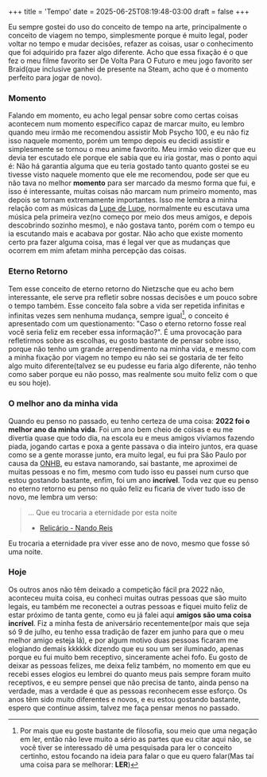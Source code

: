 +++
title = 'Tempo'
date = 2025-06-25T08:19:48-03:00
draft = false
+++

Eu sempre gostei do uso do conceito de tempo na arte, principalmente o conceito de viagem no tempo,
simplesmente porque é muito legal, poder voltar no tempo e mudar decisões, refazer as coisas, usar
o conhecimento que foi adquirido pra fazer algo diferente. Acho que essa fixação é o que fez o meu
filme favorito ser De Volta Para O Futuro e meu jogo favorito ser Braid(que inclusive ganhei de
presente na Steam, acho que é o momento perfeito para jogar de novo).

### Momento

Falando em momento, eu acho legal pensar sobre como certas coisas acontecem num momento específico
capaz de marcar muito, eu lembro quando meu irmão me recomendou assistir Mob Psycho 100, e eu não
fiz isso naquele momento, porém um tempo depois eu decidi assistir e simplesmente se tornou o meu
anime favorito. Meu irmão veio dizer que eu devia ter escutado ele porque ele sabia que eu iria
gostar, mas o ponto aqui é: Não há garantia alguma que eu teria gostado tanto quanto gostei se eu
tivesse visto naquele momento que ele me recomendou, pode ser que eu não tava no melhor **momento** 
para ser marcado da mesmo forma que fui, e isso é interessante, muitas coisas não marcam num primeiro
momento, mas depois se tornam extremamente importantes. Isso me lembra a minha relação com as músicas
da [Lupe de Lupe](https://lupe-de-lupe.weebly.com/), normalmente eu escutava uma música pela primeira
vez(no começo por meio dos meus amigos, e depois descobrindo sozinho mesmo), e não gostava tanto, porém
com o tempo eu ia escutando mais e acabava por gostar. Não acho que existe momento certo pra fazer alguma
coisa, mas é legal ver que as mudanças que ocorrem em mim afetam minha percepção das coisas.

### Eterno Retorno

Tem esse conceito de eterno retorno do Nietzsche que eu acho bem interessante, ele serve pra refletir
sobre nossas decisões e um pouco sobre o tempo também. Esse conceito fala sobre a vida ser repetida
infinitas e infinitas vezes sem nenhuma mudança, sempre igual[^1], o conceito é apresentado com um
questionamento: "Caso o eterno retorno fosse real você seria feliz em receber essa informação?". É
uma provocação para refletirmos sobre as escolhas, eu gosto bastante de pensar sobre isso, porque
não tenho um grande arrependimento na minha vida, e mesmo com a minha fixação por viagem no tempo
eu não sei se gostaria de ter feito algo muito diferente(talvez se eu pudesse eu faria algo diferente,
não tenho como saber porque eu não posso, mas realmente sou muito feliz com o que eu sou hoje).

### O melhor ano da minha vida

Quando eu penso no passado, eu tenho certeza de uma coisa: **2022 foi o melhor ano da minha vida**.
Foi um ano bem cheio de coisas e eu me divertia quase que todo dia, na escola eu e meus amigos vivíamos
fazendo piada, jogando cartas e poxa a gente passava o dia inteiro juntos, era quase como se a gente morasse junto,
era muito legal, eu fui pra São Paulo por causa da [ONHB](https://www.olimpiadadehistoria.com.br/), eu estava
namorando, sai bastante, me aproximei de muitas pessoas e no fim, mesmo com tudo isso eu passei num curso que 
estou gostando bastante, enfim, foi um ano **incrível**. Toda vez que eu penso no eterno retorno eu penso no quão
feliz eu ficaria de viver tudo isso de novo, me lembra um verso:

> ... Que eu trocaria a eternidade por esta noite
> - [Relicário - Nando Reis](https://www.youtube.com/watch?v=pozh1hnhU5s)

Eu trocaria a eternidade pra viver esse ano de novo, mesmo que fosse só uma noite.

### Hoje

Os outros anos não têm deixado a competição fácil pra 2022 não, aconteceu muita coisa, eu conheci muitas outras
pessoas que são muito legais, eu também me reconectei a outras pessoas e fiquei muito feliz de estar próximo de 
tanta gente, como eu já falei aqui **amigos são uma coisa incrível**. Fiz a minha festa de aniversário recentemente(por
mais que seja só 9 de julho, eu tenho essa tradição de fazer em junho para que o meu melhor amigo esteja lá), 
e por algum motivo duas pessoas ficaram me elogiando demais kkkkkk dizendo que eu sou um ser iluminado, apenas porque
eu fui muito bem receptivo, sinceramente achei fofo. Eu gosto de deixar as pessoas felizes, me deixa feliz também, no
momento em que eu recebi esses elogios eu lembrei do quanto meus pais sempre foram muito receptivos, e eu sempre pensei
que não precisa de tanto, ainda penso na verdade, mas a verdade é que as pessoas reconhecem esse esforço. Os anos têm
sido muito diferentes e novos, e eu estou gostando bastante, espero que continue assim, talvez me faça pensar menos no passado.

[^1]: Por mais que eu goste bastante de filosofia, sou meio que uma negação em ler, então não leve muito
a sério as partes que eu citar aqui não, se você tiver se interessado dê uma pesquisada para ler o conceito 
certinho, estou focando na ideia para falar o que eu quero falar(Mas taí uma coisa para se melhorar: **LER**)
